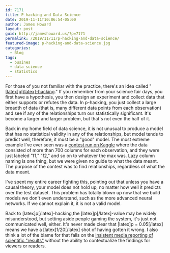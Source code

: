 ```yaml
---
id: 7171
title: P-hacking and Data Science
date: 2019-11-11T10:06:54-05:00
author: James Howard
layout: post
guid: http://jameshoward.us/?p=7171
permalink: /2019/11/11/p-hacking-and-data-science/
featured-image: p-hacking-and-data-science.jpg
categories:
  - Blog
tags:
  - busines
  - data science
  - statistics
---
```

For those of you not familiar with the practice, there's an idea
called
"[[latex]p[/latex]-hacking](https://journals.plos.org/plosbiology/article?id=10.1371/journal.pbio.1002106)."
If you remember from your science fair days, you first have a
hypothesis, you then design an experiment and collect data that
either supports or refutes the data. In p-hacking, you just collect
a large breadth of data (that is, many different data points from
each observation) and see if any of the relationships turn our
statistically significant. It's become a larger and larger problem,
but that's not even the half of it.

Back in my home field of data science, it is not unusual to produce
a model that has no statistical validity in any of the relationships,
but model tends to predict well, therefore, it must be a "good"
model. The most extreme example I've ever seen was a [contest run
on Kaggle](https://www.kaggle.com/c/loan-default-prediction/data)
where the data consisted of more than 700 columns for each observation,
and they were just labeled "f1," "f2," and so on to whatever the
max was. Lazy column naming is one thing, but we were given no guide
to what the data meant. The purpose of the contest was to find
relationships, regardless of what the data meant.

I've spent my entire career fighting this, pointing out that unless
you have a causal theory, your model does not hold up, no matter
how well it predicts over the test dataset. This problem has totally
blown up now that we build models we don't even understand, such
as the more advanced neural networks. If we cannot explain it, it
is not a valid model.

Back to [latex]p[/latex]-hacking,the [latex]p[/latex]-value may be
widely misunderstood, but setting aside people gaming the system,
it's just not communicated well, either. It's never made clear that
[latex]p = 0.05[/latex] means we have a [latex]1/20[/latex] shot
of having gotten it wrong. I also think a lot of the blame for that
falls on the [insistent media reporting of scientific
"results"](https://www.nature.com/news/science-journalism-can-be-evidence-based-compelling-and-wrong-1.21591)
without the ability to contextualize the findings for viewers or
readers.
